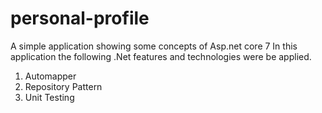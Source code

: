 # personal-profile
A simple application showing some concepts of Asp.net core 7
In this application the following .Net features and technologies were be applied.
1. Automapper
2. Repository Pattern 
3. Unit Testing
